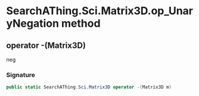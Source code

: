 # SearchAThing.Sci.Matrix3D.op_UnaryNegation method
## operator -(Matrix3D)
neg

### Signature
```csharp
public static SearchAThing.Sci.Matrix3D operator -(Matrix3D m)
```
